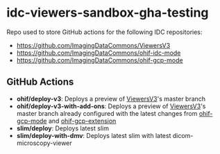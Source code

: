# idc-viewers-sandbox-gha-testing

Repo used to store GitHub actions for the following IDC repositories:
- https://github.com/ImagingDataCommons/ViewersV3
- https://github.com/ImagingDataCommons/ohif-idc-mode
- https://github.com/ImagingDataCommons/ohif-gcp-mode

## GitHub Actions
- **ohif/deploy-v3**: Deploys a preview of [ViewersV3](https://github.com/ImagingDataCommons/ViewersV3)'s master branch
- **ohif/deploy-v3-with-add-ons**: Deploys a preview of [ViewersV3](https://github.com/ImagingDataCommons/ViewersV3)'s master branch already configured with the latest changes from [ohif-gcp-mode](https://github.com/ImagingDataCommons/ohif-gcp-mode) and [ohif-gcp-extension](https://github.com/ImagingDataCommons/ohif-gcp-extension)
- **slim/deploy**: Deploys latest slim 
- **slim/deploy-with-dmv**: Deploys latest slim with latest dicom-microscopy-viewer
